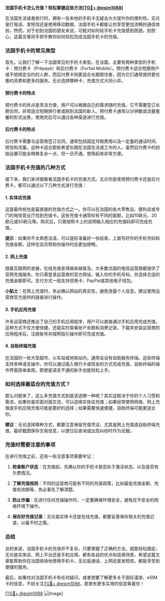 **法国手机卡怎么充值？轻松掌握这些方法[[TG💪+ @esim1088](https://t.me/s/esim1088)]**

在法国生活或者旅行时，拥有一张本地的手机卡无疑会大大提升你的便利性。无论是打电话、发短信还是使用移动数据，法国手机卡都能让你享受更加流畅的通信体验。然而，对于初到法国的朋友来说，可能对如何给手机卡充值感到困惑。别担心，这篇文章将手把手教你如何轻松完成法国手机卡的充值。

### 法国手机卡的常见类型

首先，让我们了解一下法国常见的手机卡类型。在法国，主要有两种类型的手机卡：预付费卡（Prépayé）和后付费卡（Forfait Mobile）。预付费卡适合短期用户或不想绑定合约的人群，而后付费卡则更适合长期居住者，因为它们通常提供更优惠的资费和更多的服务。无论选择哪种卡，充值方式大同小异。

#### 预付费卡的特点
预付费卡的优点是灵活方便，用户可以根据自己的需求随时充值。它不需要签订长期合同，非常适合短期旅行者或刚到法国的新人。预付费卡通常以分钟数或流量套餐的形式出售，使用完后可以通过各种渠道进行充值。

#### 后付费卡的特点
后付费卡需要与运营商签订合同，通常包括固定月租费用以及一定量的通话时间、短信和流量。这种卡适合那些希望长期在法国生活或工作的人。虽然后付费卡的初始设置可能会稍微复杂一点，但一旦开通，使用起来非常方便。

### 法国手机卡充值的几种方式

接下来，我们来详细看看法国手机卡的充值方式。无论你是使用预付费卡还是后付费卡，都可以通过以下几种方式进行充值：

#### 1. 实体店充值
这是最传统也是最直接的充值方式之一。你可以在法国的各大零售店、便利店或专门的电信营业厅找到充值卡。这些充值卡通常标有不同的面额，比如10欧元、20欧元或50欧元等。购买后，只需按照卡上的说明输入相应的充值码即可完成充值。

**提示**：如果你不太熟悉法语，可以提前准备好一张纸条，上面写好你的手机号码和充值金额，这样在店员帮助你操作时会更加顺畅。

#### 2. 网上充值
随着互联网的发展，在线充值变得越来越普及。大多数法国的电信运营商都提供了官网充值服务。你只需登录运营商的官方网站，输入你的手机号码，并选择合适的充值金额即可。支付方式一般支持信用卡、PayPal或其他电子钱包。

**小贴士**：在网上充值时，务必确认网站的真实性，避免泄露个人信息。建议使用运营商官方提供的链接进行操作。

#### 3. 手机应用充值
许多运营商还推出了自己的手机应用程序，用户可以直接通过手机应用完成充值。这种方式不仅方便快捷，还能实时查看账户余额和消费记录。下载并安装运营商的应用程序后，注册账号并按照指引操作即可完成充值。

#### 4. 自助终端充值
在法国的一些大型超市、火车站或地铁站内，通常会设有自助服务终端。这些终端支持多种语言操作，你可以通过插入银行卡或现金的方式完成充值。自助终端的操作界面简单直观，即使是语言不通的新手也能轻松上手。

### 如何选择最适合的充值方式？

那么问题来了，这么多充值方式到底该选哪一种呢？其实这取决于你的个人习惯和需求。如果你喜欢面对面交流，可以选择实体店充值；如果经常使用网络，网上充值或手机应用充值可能是更好的选择；如果需要快速便捷，自助终端可能更适合你。

**建议**：无论选择哪种方式，都要注意保留充值凭证。尤其是网上充值或自助终端充值，最好截图保存交易信息，以便日后查询或出现纠纷时作为证据。

### 充值时需要注意的事项

在进行充值之前，还有一些注意事项需要牢记：

1. **检查账户状态**：在充值前，先确认你的手机卡是否处于激活状态，以及是否有欠费情况。
   
2. **了解充值规则**：不同的运营商可能有不同的充值政策，比如最低充值金额、充值有效期等，务必事先了解清楚。

3. **防止诈骗**：在进行任何充值操作时，一定要确保环境安全，避免在不安全的网络环境下操作。

4. **保存好充值记录**：无论是实体卡还是在线充值，都要妥善保存相关的充值记录，以备不时之需。

### 总结

总的来说，法国手机卡的充值并不复杂，只要掌握了正确的方法，就能轻松搞定。无论是实体店、网上平台还是手机应用，都有各自的优点和适用场景。希望这篇文章能帮助你在法国愉快地使用手机卡，无论是通话、上网还是发短信，都能享受到便捷的服务。

最后，如果你对法国手机卡有任何疑问，或者想要了解更多关于国际漫游、eSIM卡的信息，不妨关注[TG💪+ @esim1088](https://t.me/s/esim1088)，那里有更多实用的信息等着你！

[[TG💪+ @esim1088](https://t.me/s/esim1088) ![Image](https://i.postimg.cc/4NQfJmqS/Snipaste-2025-05-13-00-14-12.png)]